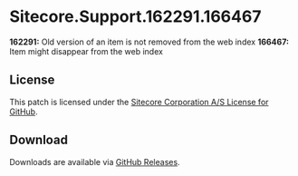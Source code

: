 # Sitecore.Support.162291.166467
**162291:** Old version of an item is not removed from the web index
**166467:** Item might disappear from the web index

## License  
This patch is licensed under the [Sitecore Corporation A/S License for GitHub](https://github.com/sitecoresupport/Sitecore.Support.162291.166467/blob/master/LICENSE).  

## Download  
Downloads are available via [GitHub Releases](https://github.com/sitecoresupport/Sitecore.Support.162291.166467/releases).  
